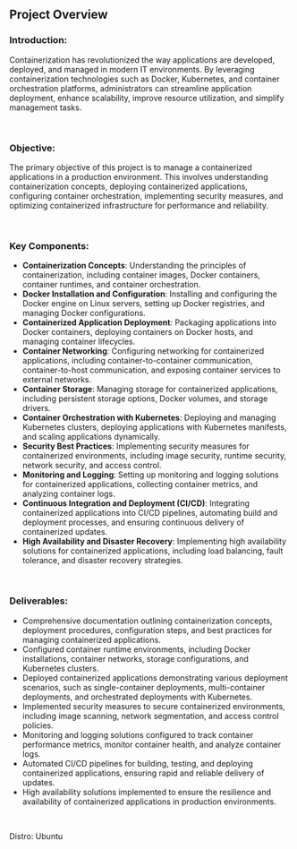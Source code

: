 ## Project Overview


### Introduction:
Containerization has revolutionized the way applications are developed, deployed, and managed in modern IT environments.  By leveraging containerization technologies such as Docker, Kubernetes, and container orchestration platforms, administrators can streamline application deployment, enhance scalability, improve resource utilization, and simplify management tasks.

<br>

### Objective:
The primary objective of this project is to manage a containerized applications in a production environment. This involves understanding containerization concepts, deploying containerized applications, configuring container orchestration, implementing security measures, and optimizing containerized infrastructure for performance and reliability.

<br>

### Key Components:

- <b>Containerization Concepts</b>: Understanding the principles of containerization, including container images, Docker containers, container runtimes, and container orchestration.
- <b>Docker Installation and Configuration</b>: Installing and configuring the Docker engine on Linux servers, setting up Docker registries, and managing Docker configurations.
- <b>Containerized Application Deployment</b>: Packaging applications into Docker containers, deploying containers on Docker hosts, and managing container lifecycles.
- <b>Container Networking</b>: Configuring networking for containerized applications, including container-to-container communication, container-to-host communication, and exposing container services to external networks.
- <b>Container Storage</b>: Managing storage for containerized applications, including persistent storage options, Docker volumes, and storage drivers.
- <b>Container Orchestration with Kubernetes</b>: Deploying and managing Kubernetes clusters, deploying applications with Kubernetes manifests, and scaling applications dynamically.
- <b>Security Best Practices</b>: Implementing security measures for containerized environments, including image security, runtime security, network security, and access control.
- <b>Monitoring and Logging</b>: Setting up monitoring and logging solutions for containerized applications, collecting container metrics, and analyzing container logs.
- <b>Continuous Integration and Deployment (CI/CD)</b>: Integrating containerized applications into CI/CD pipelines, automating build and deployment processes, and ensuring continuous delivery of containerized updates.
- <b>High Availability and Disaster Recovery</b>: Implementing high availability solutions for containerized applications, including load balancing, fault tolerance, and disaster recovery strategies.

<br>

### Deliverables:

- Comprehensive documentation outlining containerization concepts, deployment procedures, configuration steps, and best practices for managing containerized applications.
- Configured container runtime environments, including Docker installations, container networks, storage configurations, and Kubernetes clusters.
- Deployed containerized applications demonstrating various deployment scenarios, such as single-container deployments, multi-container deployments, and orchestrated deployments with Kubernetes.
- Implemented security measures to secure containerized environments, including image scanning, network segmentation, and access control policies.
- Monitoring and logging solutions configured to track container performance metrics, monitor container health, and analyze container logs.
- Automated CI/CD pipelines for building, testing, and deploying containerized applications, ensuring rapid and reliable delivery of updates.
- High availability solutions implemented to ensure the resilience and availability of containerized applications in production environments.

<br>

Distro: Ubuntu 
